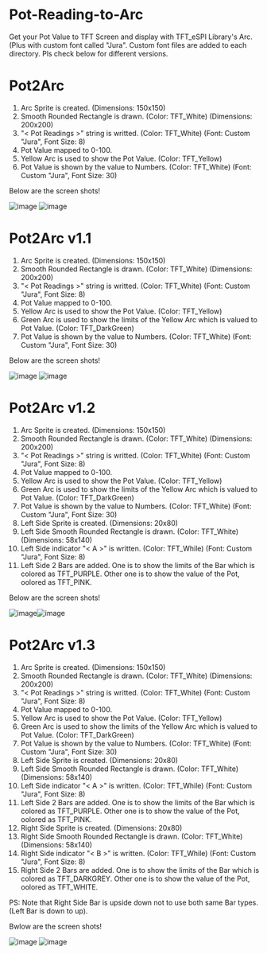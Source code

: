# Pot-Reading-to-Arc

Get your Pot Value to TFT Screen and display with TFT_eSPI Library's Arc. (Plus with custom font called "Jura".
Custom font files are added to each directory.
Pls check below for different versions.

# Pot2Arc

1. Arc Sprite is created. (Dimensions: 150x150)
2. Smooth Rounded Rectangle is drawn. (Color: TFT_White) (Dimensions: 200x200)
3. "< Pot Readings >" string is writted. (Color: TFT_White) (Font: Custom "Jura", Font Size: 8)
4. Pot Value mapped to 0-100.
5. Yellow Arc is used to show the Pot Value. (Color: TFT_Yellow) 
6. Pot Value is shown by the value to Numbers. (Color: TFT_White) (Font: Custom "Jura", Font Size: 30)

Below are the screen shots!

![image](https://github.com/user-attachments/assets/a2aef9de-4a52-43b2-a448-98670940984f) ![image](https://github.com/user-attachments/assets/2e741f98-66b1-4ee2-8bb8-8af951f5bf27)


# Pot2Arc v1.1

1. Arc Sprite is created. (Dimensions: 150x150)
2. Smooth Rounded Rectangle is drawn. (Color: TFT_White) (Dimensions: 200x200)
3. "< Pot Readings >" string is writted. (Color: TFT_White) (Font: Custom "Jura", Font Size: 8)
4. Pot Value mapped to 0-100.
5. Yellow Arc is used to show the Pot Value. (Color: TFT_Yellow)
6. Green Arc is used to show the limits of the Yellow Arc which is valued to Pot Value. (Color: TFT_DarkGreen)
7. Pot Value is shown by the value to Numbers. (Color: TFT_White) (Font: Custom "Jura", Font Size: 30)

Below are the screen shots!

![image](https://github.com/user-attachments/assets/6c074522-0f73-45ec-8bcf-0dd5d1b6ed0b) ![image](https://github.com/user-attachments/assets/b436b037-56aa-4ad7-9480-ec83320e0ab3)

# Pot2Arc v1.2

1. Arc Sprite is created. (Dimensions: 150x150)
2. Smooth Rounded Rectangle is drawn. (Color: TFT_White) (Dimensions: 200x200)
3. "< Pot Readings >" string is writted. (Color: TFT_White) (Font: Custom "Jura", Font Size: 8)
4. Pot Value mapped to 0-100.
5. Yellow Arc is used to show the Pot Value. (Color: TFT_Yellow)
6. Green Arc is used to show the limits of the Yellow Arc which is valued to Pot Value. (Color: TFT_DarkGreen)
7. Pot Value is shown by the value to Numbers. (Color: TFT_White) (Font: Custom "Jura", Font Size: 30)
8. Left Side Sprite is created. (Dimensions: 20x80)
9. Left Side Smooth Rounded Rectangle is drawn. (Color: TFT_White) (Dimensions: 58x140)
10. Left Side indicator "< A >" is written. (Color: TFT_While) (Font: Custom "Jura", Font Size: 8)
11. Left Side 2 Bars are added. One is to show the limits of the Bar which is colored as TFT_PURPLE. Other one is to show the value of the Pot, oolored as TFT_PINK.

Below are the screen shots!

![image](https://github.com/user-attachments/assets/430ff736-97d3-4f3c-93be-7566c272a099)![image](https://github.com/user-attachments/assets/4fa38bfe-eb0d-4b93-8045-9cd9991bb17d)

# Pot2Arc v1.3

1. Arc Sprite is created. (Dimensions: 150x150)
2. Smooth Rounded Rectangle is drawn. (Color: TFT_White) (Dimensions: 200x200)
3. "< Pot Readings >" string is writted. (Color: TFT_White) (Font: Custom "Jura", Font Size: 8)
4. Pot Value mapped to 0-100.
5. Yellow Arc is used to show the Pot Value. (Color: TFT_Yellow)
6. Green Arc is used to show the limits of the Yellow Arc which is valued to Pot Value. (Color: TFT_DarkGreen)
7. Pot Value is shown by the value to Numbers. (Color: TFT_White) (Font: Custom "Jura", Font Size: 30)
8. Left Side Sprite is created. (Dimensions: 20x80)
9. Left Side Smooth Rounded Rectangle is drawn. (Color: TFT_White) (Dimensions: 58x140)
10. Left Side indicator "< A >" is written. (Color: TFT_While) (Font: Custom "Jura", Font Size: 8)
11. Left Side 2 Bars are added. One is to show the limits of the Bar which is colored as TFT_PURPLE. Other one is to show the value of the Pot, oolored as TFT_PINK.
12. Right Side Sprite is created. (Dimensions: 20x80)
13. Right Side Smooth Rounded Rectangle is drawn. (Color: TFT_White) (Dimensions: 58x140)
14. Right Side indicator "< B >" is written. (Color: TFT_While) (Font: Custom "Jura", Font Size: 8)
15. Right Side 2 Bars are added. One is to show the limits of the Bar which is colored as TFT_DARKGREY. Other one is to show the value of the Pot, oolored as TFT_WHITE.

PS: Note that Right Side Bar is upside down not to use both same Bar types. (Left Bar is down to up).

Bwlow are the screen shots!

![image](https://github.com/user-attachments/assets/cd905016-9c40-47a5-beed-5c5063e3bb56) ![image](https://github.com/user-attachments/assets/995e1bb4-6a91-43ee-b7cb-680266014e7f)




